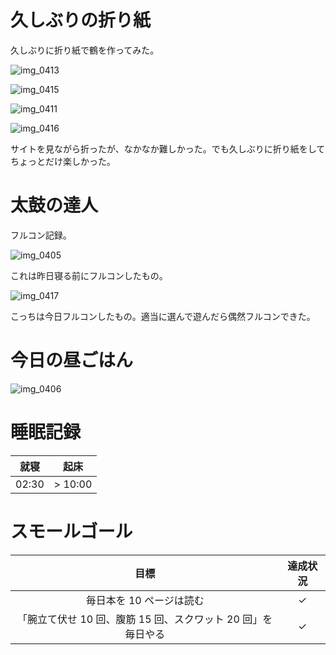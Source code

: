 # 久しぶりの折り紙
久しぶりに折り紙で鶴を作ってみた。

![img_0413](https://noraworld.github.io/box-bulbasaur/2018/11/img_0413.jpg)

![img_0415](https://noraworld.github.io/box-bulbasaur/2018/11/img_0415.jpg)

![img_0411](https://noraworld.github.io/box-bulbasaur/2018/11/img_0411.jpg)

![img_0416](https://noraworld.github.io/box-bulbasaur/2018/11/img_0416.jpg)

サイトを見ながら折ったが、なかなか難しかった。でも久しぶりに折り紙をしてちょっとだけ楽しかった。

# 太鼓の達人
フルコン記録。

![img_0405](https://noraworld.github.io/box-bulbasaur/2018/11/img_0405.jpg)

これは昨日寝る前にフルコンしたもの。

![img_0417](https://noraworld.github.io/box-bulbasaur/2018/11/img_0417.jpg)

こっちは今日フルコンしたもの。適当に選んで遊んだら偶然フルコンできた。

# 今日の昼ごはん
![img_0406](https://noraworld.github.io/box-bulbasaur/2018/11/img_0406.jpg)

# 睡眠記録
| 就寝 | 起床 |
|:---:|:---:|
| 02:30 | > 10:00 |

# スモールゴール
| 目標 | 達成状況 |
|:---:|:---:|
| 毎日本を 10 ページは読む | ✓ |
| 「腕立て伏せ 10 回、腹筋 15 回、スクワット 20 回」を毎日やる | ✓ |
